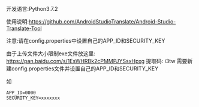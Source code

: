 开发语言:Python3.7.2

使用说明:https://github.com/AndroidStudioTranslate/Android-Studio-Translate-Tool

注意:请在config.properties中设置自己的APP_ID和SECURITY_KEY

由于上传文件大小限制exe文件放这里: https://pan.baidu.com/s/1EsWHRBk2cPMMPJYSsxHpxg 提取码: i3tw 
需要新建config.properties文件并设置自己的APP_ID和SECURITY_KEY

如
```
APP_ID=0000
SECURITY_KEY=xxxxxxx
```